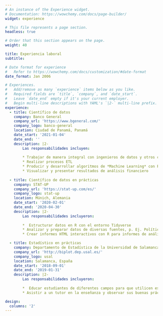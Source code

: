 ```yaml
---
# An instance of the Experience widget.
# Documentation: https://wowchemy.com/docs/page-builder/
widget: experience

# This file represents a page section.
headless: true

# Order that this section appears on the page.
weight: 40

title: Experiencia laboral
subtitle:

# Date format for experience
#   Refer to https://wowchemy.com/docs/customization/#date-format
date_format: Jan 2006

# Experiences.
#   Add/remove as many `experience` items below as you like.
#   Required fields are `title`, `company`, and `date_start`.
#   Leave `date_end` empty if it's your current employer.
#   Begin multi-line descriptions with YAML's `|2-` multi-line prefix.
experience:
  - title: Científico de datos
    company: Banco General
    company_url: 'https://www.bgeneral.com/'
    company_logo: banco-general
    location: Ciudad de Panamá, Panamá
    date_start: '2021-01-04'
    date_end: ''
    description: |2-
        Las responsabilidades incluyen:
        
        * Trabajar de manera integral con ingenieros de datos y otros científicos de datos
        * Realizar procesos ETL
        * Producir y desarrollar algoritmos de *Machine Learning* con Python
        * Visualizar y presentar resultados de análisis financiero
        
  - title: Científico de datos en prácticas
    company: STAT-UP
    company_url: 'https://stat-up.com/es/'
    company_logo: stat-up
    location: Múnich, Alemania
    date_start: '2020-02-01'
    date_end: '2020-04-30'
    description: |2-
        Las responsabilidades incluyeron:
        
        *  Estructurar datos en R con el entorno Tidyverse
        * Analizar y preparar datos de diversas fuentes, p. Ej. Política, Financiera, Datos personales
        * Crear informes HTML interactivos con R para informes de análisis estadístico

  - title: Estadístico en prácticas
    company: Departamento de Estadística de la Universidad de Salamanca
    company_url: 'http://biplot.dep.usal.es/'
    company_logo: usal
    location: Salamanca, España
    date_start: '2018-09-01'
    date_end: '2019-01-31'
    description: |2-
        Las responsabilidades incluyeron:
        
        *  Educar estudiantes de diferentes campos para que utilicen estadística en su trabajo
        * Asistir a un tutor en la enseñanza y observar sus buenas prácticas

design:
  columns: '2'
---
```

